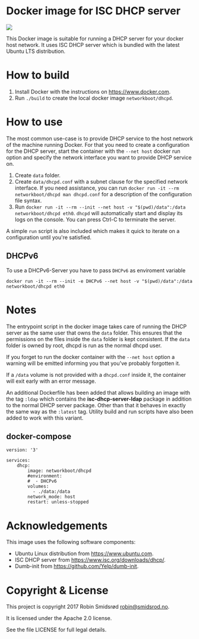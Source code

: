 Docker image for ISC DHCP server
================================

[![](https://images.microbadger.com/badges/image/networkboot/dhcpd.svg)](https://microbadger.com/images/networkboot/dhcpd "See more networkboot/dhcpd image details")

This Docker image is suitable for running a DHCP server for your docker host
network.  It uses ISC DHCP server which is bundled with the latest Ubuntu
LTS distribution.

How to build
============

 1. Install Docker with the instructions on <https://www.docker.com>.
 2. Run `./build` to create the local docker image `networkboot/dhcpd`.

How to use
==========

The most common use-case is to provide DHCP service to the host network of
the machine running Docker.  For that you need to create a configuration for
the DHCP server, start the container with the `--net host` docker run
option and specify the network interface you want to provide DHCP service
on.

 1. Create `data` folder.
 2. Create `data/dhcpd.conf` with a subnet clause for the specified
    network interface.  If you need assistance, you can run
    `docker run -it --rm networkboot/dhcpd man dhcpd.conf` for a description
    of the configuration file syntax.
 3. Run `docker run -it --rm --init --net host -v "$(pwd)/data":/data networkboot/dhcpd eth0`.
    `dhcpd` will automatically start and display its logs on the console.
    You can press Ctrl-C to terminate the server.

A simple `run` script is also included which makes it quick to iterate on a
configuration until you're satisfied.

DHCPv6
------

To use a DHCPv6-Server you have to pass `DHCPv6` as enviroment variable

`docker run -it --rm --init -e DHCPv6 --net host -v "$(pwd)/data":/data networkboot/dhcpd eth0`


Notes
=====

The entrypoint script in the docker image takes care of running the DHCP
server as the same user that owns the `data` folder.  This ensures that the
permissions on the files inside the `data` folder is kept consistent.  If
the `data` folder is owned by root, dhcpd is run as the normal dhcpd user.

If you forget to run the docker container with the `--net host` option a
warning will be emitted informing you that you've probably forgotten it.

If a `/data` volume is not provided with a `dhcpd.conf` inside it, the
container will exit early with an error message.

An additional Dockerfile has been added that allows building an image with
the tag `:ldap` which contains the **isc-dhcp-server-ldap** package in
addition to the normal DHCP server package.  Other than that it behaves in
exactly the same way as the `:latest` tag.  Utility build and run scripts
have also been added to work with this variant.

docker-compose
--------------

```
version: '3'

services:
    dhcp:
        image: networkboot/dhcpd
        #environment:
        #  - DHCPv6
        volumes:
          - ./data:/data
        network_mode: host
        restart: unless-stopped
```

Acknowledgements
================

This image uses the following software components:

 * Ubuntu Linux distribution from <https://www.ubuntu.com>.
 * ISC DHCP server from <https://www.isc.org/downloads/dhcp/>.
 * Dumb-init from <https://github.com/Yelp/dumb-init>.

Copyright & License
===================

This project is copyright 2017 Robin Smidsrød <robin@smidsrod.no>.

It is licensed under the Apache 2.0 license.

See the file LICENSE for full legal details.
